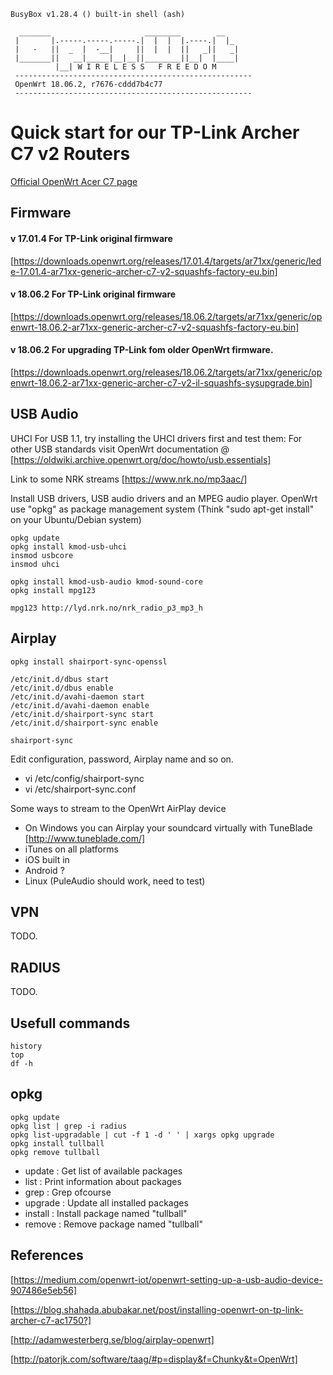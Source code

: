 ```
BusyBox v1.28.4 () built-in shell (ash)

  _______                     ________        __
 |       |.-----.-----.-----.|  |  |  |.----.|  |_
 |   -   ||  _  |  -__|     ||  |  |  ||   _||   _|
 |_______||   __|_____|__|__||________||__|  |____|
          |__| W I R E L E S S   F R E E D O M
 -----------------------------------------------------
 OpenWrt 18.06.2, r7676-cddd7b4c77
 -----------------------------------------------------
```

# Quick start for our TP-Link Archer C7 v2 Routers

[Official OpenWrt Acer C7 page](https://openwrt.org/toh/tp-link/archer-c7-1750?datasrt=firmware%20openwrt%20install%20url)



## Firmware


#### v 17.01.4  For TP-Link original firmware
[https://downloads.openwrt.org/releases/17.01.4/targets/ar71xx/generic/lede-17.01.4-ar71xx-generic-archer-c7-v2-squashfs-factory-eu.bin]

#### v 18.06.2  For TP-Link original firmware
[https://downloads.openwrt.org/releases/18.06.2/targets/ar71xx/generic/openwrt-18.06.2-ar71xx-generic-archer-c7-v2-squashfs-factory-eu.bin]

#### v 18.06.2  For upgrading TP-Link fom older OpenWrt firmware.
[https://downloads.openwrt.org/releases/18.06.2/targets/ar71xx/generic/openwrt-18.06.2-ar71xx-generic-archer-c7-v2-il-squashfs-sysupgrade.bin]



## USB Audio

UHCI For USB 1.1, try installing the UHCI drivers first and test them:
For other USB standards visit OpenWrt documentation @ [https://oldwiki.archive.openwrt.org/doc/howto/usb.essentials]

Link to some NRK streams [https://www.nrk.no/mp3aac/]


Install USB drivers, USB audio drivers and an MPEG audio player.
OpenWrt use "opkg" as package management system (Think "sudo apt-get install" on your Ubuntu/Debian system)
```
opkg update
opkg install kmod-usb-uhci
insmod usbcore
insmod uhci

opkg install kmod-usb-audio kmod-sound-core
opkg install mpg123

mpg123 http://lyd.nrk.no/nrk_radio_p3_mp3_h
```




## Airplay

```
opkg install shairport-sync-openssl

/etc/init.d/dbus start
/etc/init.d/dbus enable
/etc/init.d/avahi-daemon start
/etc/init.d/avahi-daemon enable
/etc/init.d/shairport-sync start
/etc/init.d/shairport-sync enable

shairport-sync
```
Edit configuration, password, Airplay name and so on.
* vi /etc/config/shairport-sync
* vi /etc/shairport-sync.conf

Some ways to stream to the OpenWrt AirPlay device
* On Windows you can Airplay your soundcard virtually with TuneBlade [http://www.tuneblade.com/]
* iTunes on all platforms
* iOS built in
* Android ?
* Linux (PuleAudio should work, need to test)



## VPN
TODO. 


## RADIUS
TODO.

## Usefull commands
```
history
top
df -h
```


## opkg

```
opkg update
opkg list | grep -i radius
opkg list-upgradable | cut -f 1 -d ' ' | xargs opkg upgrade 
opkg install tullball
opkg remove tullball
```

* update : Get list of available packages
* list : Print information about packages
* grep : Grep ofcourse
* upgrade : Update all installed packages
* install : Install package named "tullball"
* remove : Remove package named "tullball"



## References
[https://medium.com/openwrt-iot/openwrt-setting-up-a-usb-audio-device-907486e5eb56]

[https://blog.shahada.abubakar.net/post/installing-openwrt-on-tp-link-archer-c7-ac1750?]

[http://adamwesterberg.se/blog/airplay-openwrt]

[http://patorjk.com/software/taag/#p=display&f=Chunky&t=OpenWrt]

